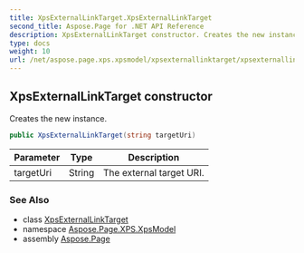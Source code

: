 ```yaml
---
title: XpsExternalLinkTarget.XpsExternalLinkTarget
second_title: Aspose.Page for .NET API Reference
description: XpsExternalLinkTarget constructor. Creates the new instance
type: docs
weight: 10
url: /net/aspose.page.xps.xpsmodel/xpsexternallinktarget/xpsexternallinktarget/
---
```

## XpsExternalLinkTarget constructor

Creates the new instance.

```csharp
public XpsExternalLinkTarget(string targetUri)
```

| Parameter | Type | Description |
| --- | --- | --- |
| targetUri | String | The external target URI. |

### See Also

* class [XpsExternalLinkTarget](../)
* namespace [Aspose.Page.XPS.XpsModel](../../xpsexternallinktarget/)
* assembly [Aspose.Page](../../../)


